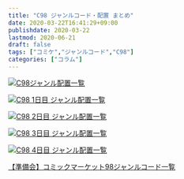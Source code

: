```yaml
---
title: "C98 ジャンルコード・配置 まとめ"
date: 2020-03-22T16:41:29+09:00
publishdate: 2020-03-22
lastmod: 2020-06-21
draft: false
tags: ["コミケ","ジャンルコード","C98"]
categories: ["コラム"]
---
```


[![C98ジャンル配置一覧](http://ex.t98.info/doc/2020/c98/c98-0.svg "C98ジャンル配置一覧")](http://ex.t98.info/doc/2020/c98/c98-0.svg)

[![C98 1日目 ジャンル配置一覧](http://ex.t98.info/doc/2020/c98/c98-1.svg "C98 1日目 ジャンル配置一覧")](http://ex.t98.info/doc/2020/c98/c98-1.svg)

[![C98 2日目 ジャンル配置一覧](http://ex.t98.info/doc/2020/c98/c98-2.svg "C98 2日目 ジャンル配置一覧")](http://ex.t98.info/doc/2020/c98/c98-2.svg)

[![C98 3日目 ジャンル配置一覧](http://ex.t98.info/doc/2020/c98/c98-3.svg "C98 3日目 ジャンル配置一覧")](http://ex.t98.info/doc/2020/c98/c98-3.svg)

[![C98 4日目 ジャンル配置一覧](http://ex.t98.info/doc/2020/c98/c98-4.svg "C98 4日目 ジャンル配置一覧")](http://ex.t98.info/doc/2020/c98/c98-4.svg)

[【準備会】コミックマーケット98ジャンルコード一覧](https://www.comiket.co.jp/info-c/C98/C98genre.html)